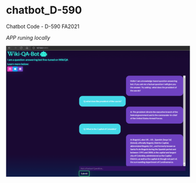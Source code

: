 # chatbot_D-590
Chatbot Code - D-590 FA2021

*APP runing locally*  

![screenshot](/assets/screenshot_local.png)
